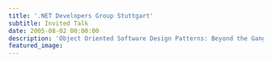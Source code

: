 ```yaml
---
title: '.NET Developers Group Stuttgart'
subtitle: Invited Talk
date: 2005-08-02 00:00:00
description: 'Object Oriented Software Design Patterns: Beyond the Gang of Four'
featured_image: 
---
```


